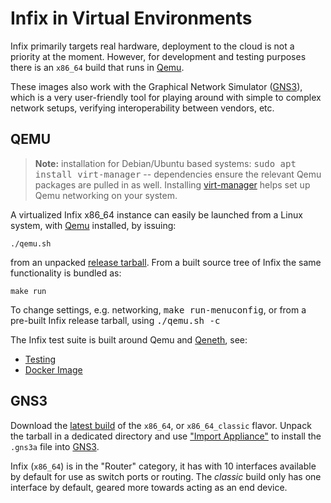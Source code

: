Infix in Virtual Environments
=============================

Infix primarily targets real hardware, deployment to the cloud is not a
priority at the moment.  However, for development and testing purposes
there is an `x86_64` build that runs in [Qemu][].

These images also work with the Graphical Network Simulator ([GNS3][]),
which is a very user-friendly tool for playing around with simple to
complex network setups, verifying interoperability between vendors, etc.


QEMU
----

> **Note:** installation for Debian/Ubuntu based systems: <kbd>sudo apt
> install virt-manager</kbd> -- dependencies ensure the relevant Qemu
> packages are pulled in as well.  Installing [virt-manager][virt] helps
> set up Qemu networking on your system.

A virtualized Infix x86_64 instance can easily be launched from a Linux
system, with [Qemu][] installed, by issuing:

    ./qemu.sh

from an unpacked [release tarball][rels].  From a built source tree of
Infix the same functionality is bundled as:

    make run

To change settings, e.g. networking, <kbd>make run-menuconfig</kbd>, or
from a pre-built Infix release tarball, using <kbd>./qemu.sh -c</kbd>

The Infix test suite is built around Qemu and [Qeneth][qeth], see:

 * [Testing](testing.md)
 * [Docker Image](../test/docker/README.md)


GNS3
----

Download the [latest build][rels] of the `x86_64`, or `x86_64_classic`
flavor.  Unpack the tarball in a dedicated directory and use ["Import
Appliance"][APPL] to install the `.gns3a` file into [GNS3][].

Infix (`x86_64`) is in the "Router" category, it has with 10 interfaces
available by default for use as switch ports or routing.  The *classic*
build only has one interface by default, geared more towards acting as
an end device.

[Qemu]: https://www.qemu.org/
[GNS3]: https://gns3.com/
[virt]: https://virt-manager.org/
[rels]: https://github.com/kernelkit/infix/releases
[qeth]: https://github.com/wkz/qeneth
[APPL]: https://docs.gns3.com/docs/using-gns3/beginners/import-gns3-appliance/
